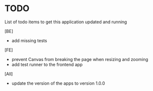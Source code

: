 # TODO

List of todo items to get this application updated and running

[BE]

- add missing tests

[FE]

- prevent Canvas from breaking the page when resizing and zooming
- add test runner to the frontend app

[All]

- update the version of the apps to version 1.0.0
